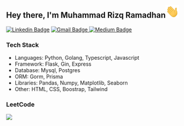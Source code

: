 ## Hey there, I'm Muhammad Rizq Ramadhan<img width=36 height=auto src="https://raw.githubusercontent.com/ABSphreak/ABSphreak/master/gifs/Hi.gif"><br>
<a href="https://www.linkedin.com/in/rizqramadhan/">
<img alt="Linkedin Badge" src="https://img.shields.io/badge/-rizqramadhan-blue?style=flat-square&amp;logo=Linkedin&amp;logoColor=white&amp;link=https://www.linkedin.com/in/rizqramadhan/" style="max-width: 100%;"></a>

<a href="mailto:rizq.ramadhan17@gmail.com">
<img alt="Gmail Badge" src="https://img.shields.io/badge/-rizq.ramadhan17@gmail.com-red?style=flat-square&amp;logo=Gmail&amp;logoColor=white&amp;link=mailto:rizq.ramadhan17@gmail.com" style="max-width: 100%;">
</a>

<a href="https://medium.com/@rizq.ramadhan17">
<img alt="Medium Badge" src="https://img.shields.io/badge/-rizq.ramadhan17-black?style=flat-square&amp;logo=Medium&amp;logoColor=white&amp;link=https://medium.com/@rizq.ramadhan17" style="max-width: 100%;">
</a>

<h3>Tech Stack</h3>
<ul>
  <li>Languages: Python, Golang, Typescript, Javascript</li>
  <li>Framework: Flask, Gin, Express</li>
  <li>Database: Mysql, Postgres</li>
  <li>ORM: Gorm, Prisma</li>
  <li>Libraries: Pandas, Numpy, Matplotlib, Seaborn</li>
  <li>Other: HTML, CSS, Boostrap, Tailwind</li>
</ul>

<h3>LeetCode</h3>
<img src="https://leetcard.jacoblin.cool/egrizq" style="max-width=100%;">
